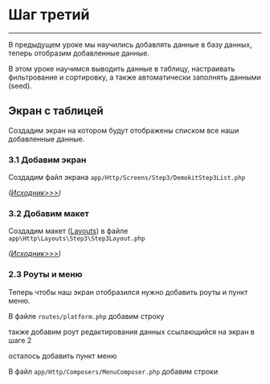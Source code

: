 # Шаг третий
----------

В предыдущем уроке мы научились добавлять данные в базу данных, теперь отобразим добавленные данные.

В этом уроке научимся выводить данные в таблицу, настраивать фильтрование и сортировку, а также автоматически заполнять данными (seed).

## Экран с таблицей
 
Создадим экран на котором будут отображены списком все наши добавленные данные.

### 3.1 Добавим экран

Создадим файл экрана `app/Http/Screens/Step3/DemokitStep3List.php`

<file prefix="DEMOKIT_PATH" file="/src/Http/Screens/Step3/DemokitStep3List.php" strings="5-11,15-38,40-49,53-64,70-79,98" />

_([Исходник>>>](https://github.com/orchidcommunity/DemoKit/blob/master/src/Http/Screens/Step3/DemokitStep3List.php))_

### 3.2 Добавим макет

Создадим макет ([Layouts](https://orchid.software/ru/docs/layouts)) в файле `app\Http\Layouts\Step3\Step3Layout.php`

<file prefix="DEMOKIT_PATH" file="/src/Http/Layouts/Step3/Step3Layout.php" strings="4-33" />

_([Исходник>>>](https://github.com/orchidcommunity/DemoKit/blob/master/src/Http/Layouts/Step3/Step3Layout.php))_

### 2.3 Роуты и меню

Теперь чтобы наш экран отобразился нужно добавить роуты и пункт меню. 

В файле `routes/platform.php` добавим строку 

<file prefix="DEMOKIT_PATH" file="/routes/route.php" strings="14" />

также добавим роут редактирования данных ссылающийся на экран в шаге 2 

<file prefix="DEMOKIT_PATH" file="/routes/route.php" strings="12" />

осталось добавить пункт меню

В файл `app/Http/Composers/MenuComposer.php` добавим строки 

<file prefix="DEMOKIT_PATH" file="/src/Providers/MenuComposer.php" strings="26,53-60" />
